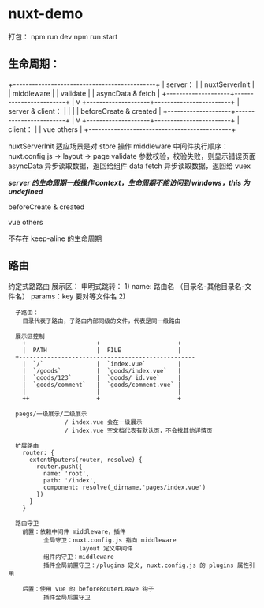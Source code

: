 # nuxt-demo

打包：
  npm run dev
  npm run start

 ## 生命周期：

  +---------------------------------------------+
  |   server：                                  |
  |    nuxtServerInit                           |
  |    middleware                               |
  |    validate                                 |
  |    asyncData & fetch                        |
  +--------------------+------------------------+
                      |
                      v
  +--------------------+------------------------+
  |    server & client：                        |
  |                                             |
  |     beforeCreate & created                  |
  +--------------------+------------------------+
                      |
                      v
  +--------------------+------------------------+
  |   client：                                  |
  |     vue others                              |
  +---------------------------------------------+


  nuxtServerInit
    适应场景是对 store 操作
  middleware
    中间件执行顺序：
    nuxt.config.js -> layout -> page
  validate
    参数校验，校验失败，则显示错误页面
  asyncData
    异步读取数据，返回给组件 data
  fetch
    异步读取数据，返回给 vuex

  ***server 的生命周期一般操作 context，生命周期不能访问到 windows，this 为 undefined***

  beforeCreate & created

  vue others

  不存在 keep-aline 的生命周期



## 路由
  约定式路路由
    展示区：<nuxt />
    申明式跳转：
      1) <nuxt-link :to="{name: 'product-id,params:{id:1},query:{a:1,b:2}}"></nuxt-link>
        name: 路由名 （目录名-其他目录名-文件名）
        params：key 要对等文件名
      2) <nuxt-link to="product/1?a=1&b=2" ></nuxt-link>

      子路由：
        目录代表子路由，子路由内部同级的文件，代表是同一级路由

      展示区控制
        +                    +                      +
        |  PATH              |  FILE                |
      +--------------------------------------------------
        |  `/`               |  `index.vue`         |
        |  `/goods`          |  `goods/index.vue`   |
        |  `goods/123`       |  `goods/_id.vue`     |
        |  `goods/comment`   |  `goods/comment.vue` |
        |                    |                      |
        ++                   +                      +

      paegs/一级展示/二级展示
                    / index.vue 会在一级展示
                    / index.vue 空文档代表有默认页，不会找其他详情页

      扩展路由
        router: {
          extentRputers(router, resolve) {
            router.push({
              name: 'root',
              path: '/index',
              component: resolve(_dirname,'pages/index.vue')
            })
          }
        }

      路由守卫
        前置：依赖中间件 middleware，插件
              全局守卫：nuxt.config.js 指向 middleware
                        layout 定义中间件
              组件内守卫：middleware
              插件全局前置守卫：/plugins 定义, nuxt.config.js 的 plugins 属性引用

        后置：使用 vue 的 beforeRouterLeave 钩子
              插件全局后置守卫
    

